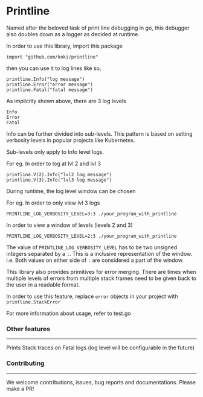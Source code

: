 # Printline

Named after the beloved task of print line debugging in go, this debugger also doubles down as a logger as decided at runtime. 

In order to use this library, import this package

`import "github.com/koki/printline"`

then you can use it to log lines like so,

```
printline.Info("log message")
printline.Error("error message")
printline.Fatal("fatal message")
```

As implicitly shown above, there are 3 log levels

```
Info
Error
Fatal
```

Info can be further divided into sub-levels. This pattern is based on setting verbosity levels in popular projects like Kubernetes.

Sub-levels only apply to Info level logs. 

For eg. In order to log at lvl 2 and lvl 3

```
printline.V(2).Info("lvl2 log message")
printline.V(3).Info("lvl3 log message")
```

During runtime, the log level window can be chosen

For eg. In order to only view lvl 3 logs

```
PRINTLINE_LOG_VERBOSITY_LEVEL=3:3 ./your_program_with_printline
```

In order to view a window of levels (levels 2 and 3)

```
PRINTLINE_LOG_VERBOSITY_LEVEL=2:3 ./your_program_with_printline
```

The value of `PRINTLINE_LOG_VERBOSITY_LEVEL` has to be two unsigned integers separated by a `:`. This is a inclusive representation of the window. i.e. Both values on either side of `:` are considered a part of the window.


This library also provides primitives for error merging. There are times when multiple levels of errors from multiple stack frames need to be given back to the user in a readable format. 

In order to use this feature, replace `error` objects in your project with `printline.StackError`

For more information about usage, refer to test.go

### Other features
-------------------


Prints Stack traces on Fatal logs (log level will be configurable in the future)

### Contributing
------------------

We welcome contributions, issues, bug reports and documentations. Please make a PR! 
